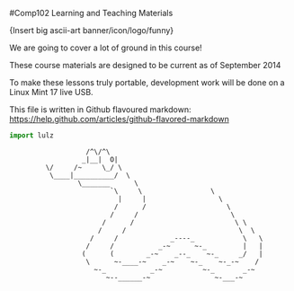#Comp102 Learning and Teaching Materials

{Insert big ascii-art banner/icon/logo/funny}

We are going to cover a lot of ground in this course!

These course materials are designed to be current as of September 2014

To make these lessons truly portable, development work will be done on a Linux Mint 17 live USB.

This file is written in Github flavoured markdown: https://help.github.com/articles/github-flavored-markdown 


```python
import lulz
```

```
                   /^\/^\
                  _|__|  O|
         \/     /~     \_/ \
          \____|__________/  \
                 \_______      \
                         `\     \                 \
                           |     |                  \
                          /      /                    \
                         /     /                       \
                       /      /                         \ \
                      /     /                            \  \
                    /     /             _----_            \   \
                   /     /           _-~      ~-_         |   |
                  (      (        _-~    _--_    ~-_     _/   |
                   \      ~-____-~    _-~    ~-_    ~-_-~    /
                     ~-_           _-~          ~-_       _-~
                        ~--______-~                ~-___-~
```